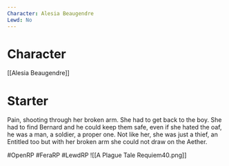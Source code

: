 ```yaml
---
Character: Alesia Beaugendre
Lewd: No
---
```

# Character
[[Alesia Beaugendre]]

# Starter
Pain, shooting through her broken arm. She had to get back to the boy. She had to find Bernard and he could keep them safe, even if she hated the oaf, he was a man, a soldier, a proper one. Not like her, she was just a thief, an Entitled too but with her broken arm she could not draw on the Aether.  

#OpenRP #FeraRP #LewdRP 
![[A Plague Tale Requiem40.png]]